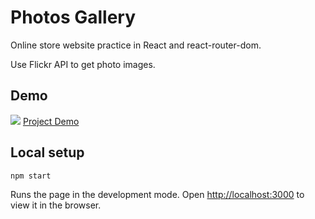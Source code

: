 # Photos Gallery
Online store website practice in React and react-router-dom.

Use Flickr API to get photo images.

## Demo
![](https://live.staticflickr.com/65535/51544539776_5a94267faf_b.jpg)
[Project Demo](https://min-hsuan.github.io/Photos-Gallery/)

## Local setup
```
npm start
```
Runs the page in the development mode.
Open [http://localhost:3000](http://localhost:3000) to view it in the browser.


